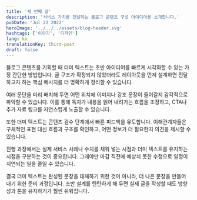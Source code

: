 ```yaml
---
title: '세 번째 글'
description: '서비스 가치를 전달하는 블로그 콘텐츠 구성 아이디어를 소개합니다.'
pubDate: 'Jul 22 2022'
heroImage: '../../../assets/blog-header.svg'
hashtags: ['이야기', '디자인']
lang: ko
translationKey: third-post
draft: false
---
```


블로그 콘텐츠를 기획할 때 더미 텍스트는 초반 아이디어를 빠르게 시각화할 수 있는 가장 간단한 방법입니다. 글 구조가 확정되지 않았더라도 레이아웃을 먼저 설계하면 전달하고자 하는 핵심 메시지를 더 명확하게 정리할 수 있습니다.

여러 문단을 미리 배치해 두면 어떤 위치에 이미지나 강조 문장이 들어갈지 감각적으로 파악할 수 있습니다. 이를 통해 독자가 내용을 읽어 내려가는 흐름을 조정하고, CTA나 추가 자료 링크를 자연스럽게 노출할 수 있습니다.

또한 더미 텍스트는 콘텐츠 검수 단계에서 빠른 피드백을 유도합니다. 이해관계자들은 구체적인 표현 대신 흐름과 구조를 확인하고, 어떤 정보가 더 필요한지 의견을 제시할 수 있습니다.

진행 과정에서는 실제 서비스 사례나 수치를 채워 넣는 시점과 더미 텍스트를 유지하는 시점을 구분하는 것이 중요합니다. 그래야만 마감 직전에 예상치 못한 수정으로 일정이 지연되는 일을 줄일 수 있습니다.

결국 더미 텍스트는 완성된 문장을 대체하기 위한 것이 아니라, 더 나은 문장을 만들어 내기 위한 준비 과정입니다. 초반 설계를 탄탄하게 해 두면 실제 글을 작성할 때도 방향성과 톤을 유지하기가 훨씬 쉬워집니다.
